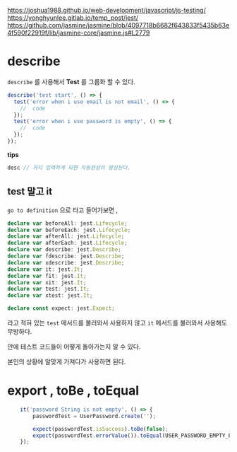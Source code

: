 https://joshua1988.github.io/web-development/javascript/js-testing/
https://yonghyunlee.gitlab.io/temp_post/jest/
https://github.com/jasmine/jasmine/blob/4097718b6682f643833f5435b63e4f590f22919f/lib/jasmine-core/jasmine.js#L2779


# describe

`describe` 를 사용해서 __Test__ 를 그룹화 할 수 있다.

```ts
describe('test start', () => {
  test('error when i use email is not email', () => {
    //  code 
  });
  test('error when i use password is empty', () => {
    //  code 
  }); 
});
```

__tips__
```ts
desc // 까지 입력하게 되면 자동완성이 생성된다.
```

## test 말고 it

`go to definition` 으로 타고 들어가보면 , 
```ts
declare var beforeAll: jest.Lifecycle;
declare var beforeEach: jest.Lifecycle;
declare var afterAll: jest.Lifecycle;
declare var afterEach: jest.Lifecycle;
declare var describe: jest.Describe;
declare var fdescribe: jest.Describe;
declare var xdescribe: jest.Describe;
declare var it: jest.It;
declare var fit: jest.It;
declare var xit: jest.It;
declare var test: jest.It;
declare var xtest: jest.It;

declare const expect: jest.Expect;
```
라고 적혀 있는 `test` 메서드를 불러와서 사용하지 않고 `it` 메서드를 불러와서 사용해도 무방하다.

안에 테스트 코드들이 어떻게 돌아가는지 알 수 있다.

본인의 상황에 알맞게 가져다가 사용하면 된다.

# export , toBe , toEqual

```ts
	it('password String is not empty', () => {
		passwordTest = UserPassword.create('');

		expect(passwordTest.isSuccess).toBe(false);
		expect(passwordTest.errorValue()).toEqual(USER_PASSWORD_EMPTY_ERROR_MESSAGE);
	});
```

